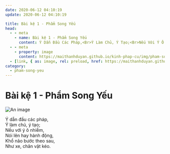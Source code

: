```yaml
---
date: 2020-06-12 04:10:19
update: 2020-06-12 04:10:19

title: Bài kệ 1 - Phẩm Song Yếu
head:
  - - meta
    - name: Bài kệ 1 - Phẩm Song Yếu
      content: Ý Dẫn Đầu Các Pháp,<Br>Ý Làm Chủ, Ý Tạo;<Br>Nếu Với Ý Ô Nhiễm,<Br>Nói Lên Hay Hành Động,<Br>Khổ Não Bước Theo Sau,<Br> Như Xe, Chân Vật Kéo.<Br>
  - - meta
    - property: image
      content: https://maithanhduyan.github.io/kinh-phap-cu/img/pham-song-yeu/pham-song-yeu-001.jpg
  - [link, { as: image, rel: preload, href: https://maithanhduyan.github.io/kinh-phap-cu/img/pham-song-yeu/pham-song-yeu-001.jpg }]
category:
  - pham-song-yeu
---
```


# Bài kệ 1 - Phẩm Song Yếu

![An image](/img/pham-song-yeu/pham-song-yeu-001.jpg)

Ý dẫn đầu các pháp,<br>Ý làm chủ, ý tạo;<br>Nếu với ý ô nhiễm,<br>Nói lên hay hành động,<br>Khổ não bước theo sau,<br> Như xe, chân vật kéo.<br>
